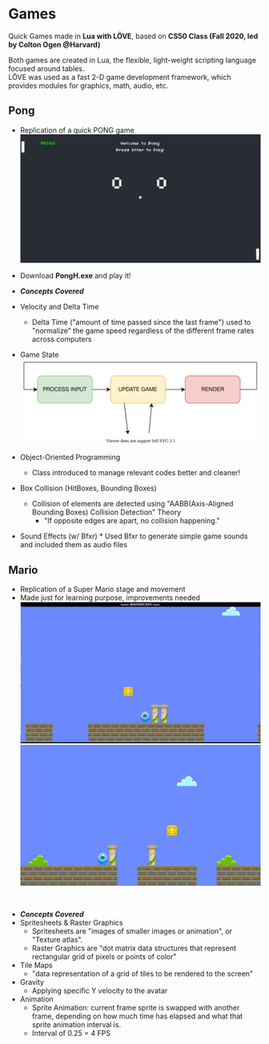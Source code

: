 # Games

Quick Games made in **Lua with L‎ÖVE**, based on **CS50 Class (Fall 2020, led by Colton Ogen @Harvard)**

Both games are created in Lua, the flexible, light-weight scripting language focused around tables.
<br />
L‎ÖVE was used as a fast 2-D game development framework, which provides modules for graphics, math, audio, etc.

## Pong

- Replication of a quick PONG game
  ![Pong](./img/posts/pong.png)

- Download **PongH.exe** and play it!
  <br/>

- **_Concepts Covered_**
- Velocity and Delta Time
  - Delta Time ("amount of time passed since the last frame") used to "normalize" the game speed regardless of the different frame rates across computers
- Game State
  ![Game_Loop](./img/posts/Game_Loop.svg)
- Object-Oriented Programming
  - Class introduced to manage relevant codes better and cleaner!
- Box Collision (HitBoxes, Bounding Boxes)
  - Collision of elements are detected using "AABB(Axis-Aligned Bounding Boxes) Collision Detection" Theory
    - "If opposite edges are apart, no collision happening."
- Sound Effects (w/ Bfxr) \* Used Bfxr to generate simple game sounds and included them as audio files
  <br/>

## Mario

- Replication of a Super Mario stage and movement
- Made just for learning purpose, improvements needed
  ![Mario_Moving_GIF](./img/posts/mario_moving_gif.gif)
  ![Mario](./img/posts/mario.png)

<br />

- **_Concepts Covered_**
- Spritesheets & Raster Graphics
  - Spritesheets are "images of smaller images or animation", or "Texture atlas".
  - Raster Graphics are "dot matrix data structures that represent rectangular grid of pixels or points of color"
- Tile Maps
  - "data representation of a grid of tiles to be rendered to the screen"
- Gravity
  - Applying specific Y velocity to the avatar
- Animation
  - Sprite Animation: current frame sprite is swapped with another frame, depending on how much time has elapsed and what that sprite animation interval is.
  - Interval of 0.25 = 4 FPS
